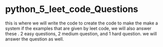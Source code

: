 # python_5_leet_code_Questions
this is where we will write the code to create the code to make the make a system if the examples that are given by leet code, we will also answer these . 2 easy questions, 2 medium question, and 1 hard question. we will answer the question as well.
